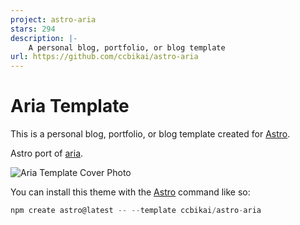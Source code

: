 ```yaml
---
project: astro-aria
stars: 294
description: |-
    A personal blog, portfolio, or blog template
url: https://github.com/ccbikai/astro-aria
---
```


# Aria Template

This is a personal blog, portfolio, or blog template created for [Astro](https://astro.build).

Astro port of [aria](https://github.com/static-templates/aria).

![Aria Template Cover Photo](https://github.com/ccbikai/astro-aria/blob/main/public/assets/images/cover.png?raw=true)

You can install this theme with the [Astro](https://astro.build) command like so:

```js
npm create astro@latest -- --template ccbikai/astro-aria
```

